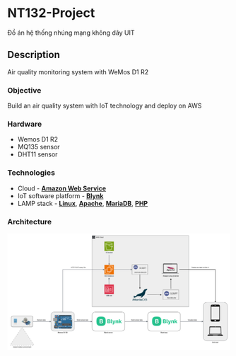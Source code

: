 # NT132-Project

Đồ án hệ thống nhúng mạng không dây UIT

## Description

Air quality monitoring system with WeMos D1 R2

### Objective

Build an air quality system with IoT technology and deploy on AWS

### Hardware

- Wemos D1 R2
- MQ135 sensor
- DHT11 sensor

### Technologies

- Cloud - [**Amazon Web Service**](https://aws.amazon.com/)
- IoT software platform - [**Blynk**](https://blynk.io/)
- LAMP stack - [**Linux**](https://www.linux.org/), [**Apache**](https://httpd.apache.org/), [**MariaDB**](https://mariadb.org/), [**PHP**](https://www.php.net/)

### Architecture
![alt text](/Image/nt132.drawio.png)
